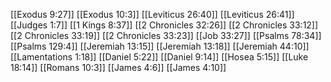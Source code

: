 [[Exodus 9:27]]
[[Exodus 10:3]]
[[Leviticus 26:40]]
[[Leviticus 26:41]]
[[Judges 1:7]]
[[1 Kings 8:37]]
[[2 Chronicles 32:26]]
[[2 Chronicles 33:12]]
[[2 Chronicles 33:19]]
[[2 Chronicles 33:23]]
[[Job 33:27]]
[[Psalms 78:34]]
[[Psalms 129:4]]
[[Jeremiah 13:15]]
[[Jeremiah 13:18]]
[[Jeremiah 44:10]]
[[Lamentations 1:18]]
[[Daniel 5:22]]
[[Daniel 9:14]]
[[Hosea 5:15]]
[[Luke 18:14]]
[[Romans 10:3]]
[[James 4:6]]
[[James 4:10]]
